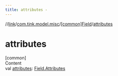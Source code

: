 ```yaml
---
title: attributes -
---
```

//[link](../../index.md)/[com.tink.model.misc](../index.md)/[[common]Field](index.md)/[attributes](attributes.md)



# attributes  
[common]  
Content  
val [attributes](attributes.md): [Field.Attributes](-attributes/index.md)  



